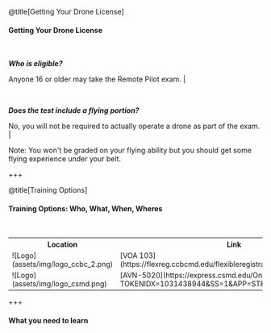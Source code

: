 <div class="slide-bg-style-left"></div><div class="slide-bg-style-right"></div>

@title[Getting Your Drone License]

#### Getting Your Drone License

<br>

_**Who is eligible?**_

  Anyone 16 or older may take the Remote Pilot exam.                              |

<br>

_**Does the test include a flying portion?**_

  No, you will not be required to actually operate a drone as part of the exam.   |

Note:
You won't be graded on your flying ability but you should get some flying experience under your belt.

+++
<div class="slide-bg-style-left"></div><div class="slide-bg-style-right"></div>

@title[Training Options]

#### Training Options: Who, What, When, Wheres

<br>

<table>
  <tr>
    <th>Location</th>
    <th>Link</th>

  </tr>
  <tr>
    <td>![Logo](assets/img/logo_ccbc_2.png)</td>
    <td>[VOA 103](https://flexreg.ccbcmd.edu/flexibleregistration/index.jsp?frc=CE)</td>

  </tr>
  <tr class="fragment">
    <td>![Logo](assets/img/logo_csmd.png)</td>
    <td>[AVN-5020](https://express.csmd.edu/Online/Services?TOKENIDX=1031438944&SS=1&APP=ST&CONSTITUENCY=WBCE)</td>
    <td>94</td>
  </tr>
</table>

+++
#### What you need to learn
